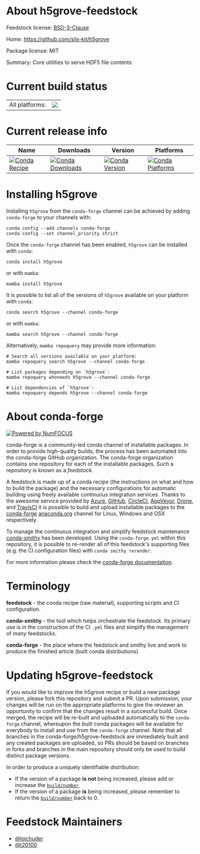 About h5grove-feedstock
=======================

Feedstock license: [BSD-3-Clause](https://github.com/conda-forge/h5grove-feedstock/blob/main/LICENSE.txt)

Home: https://github.com/silx-kit/h5grove

Package license: MIT

Summary: Core utilities to serve HDF5 file contents

Current build status
====================


<table><tr><td>All platforms:</td>
    <td>
      <a href="https://dev.azure.com/conda-forge/feedstock-builds/_build/latest?definitionId=17356&branchName=main">
        <img src="https://dev.azure.com/conda-forge/feedstock-builds/_apis/build/status/h5grove-feedstock?branchName=main">
      </a>
    </td>
  </tr>
</table>

Current release info
====================

| Name | Downloads | Version | Platforms |
| --- | --- | --- | --- |
| [![Conda Recipe](https://img.shields.io/badge/recipe-h5grove-green.svg)](https://anaconda.org/conda-forge/h5grove) | [![Conda Downloads](https://img.shields.io/conda/dn/conda-forge/h5grove.svg)](https://anaconda.org/conda-forge/h5grove) | [![Conda Version](https://img.shields.io/conda/vn/conda-forge/h5grove.svg)](https://anaconda.org/conda-forge/h5grove) | [![Conda Platforms](https://img.shields.io/conda/pn/conda-forge/h5grove.svg)](https://anaconda.org/conda-forge/h5grove) |

Installing h5grove
==================

Installing `h5grove` from the `conda-forge` channel can be achieved by adding `conda-forge` to your channels with:

```
conda config --add channels conda-forge
conda config --set channel_priority strict
```

Once the `conda-forge` channel has been enabled, `h5grove` can be installed with `conda`:

```
conda install h5grove
```

or with `mamba`:

```
mamba install h5grove
```

It is possible to list all of the versions of `h5grove` available on your platform with `conda`:

```
conda search h5grove --channel conda-forge
```

or with `mamba`:

```
mamba search h5grove --channel conda-forge
```

Alternatively, `mamba repoquery` may provide more information:

```
# Search all versions available on your platform:
mamba repoquery search h5grove --channel conda-forge

# List packages depending on `h5grove`:
mamba repoquery whoneeds h5grove --channel conda-forge

# List dependencies of `h5grove`:
mamba repoquery depends h5grove --channel conda-forge
```


About conda-forge
=================

[![Powered by
NumFOCUS](https://img.shields.io/badge/powered%20by-NumFOCUS-orange.svg?style=flat&colorA=E1523D&colorB=007D8A)](https://numfocus.org)

conda-forge is a community-led conda channel of installable packages.
In order to provide high-quality builds, the process has been automated into the
conda-forge GitHub organization. The conda-forge organization contains one repository
for each of the installable packages. Such a repository is known as a *feedstock*.

A feedstock is made up of a conda recipe (the instructions on what and how to build
the package) and the necessary configurations for automatic building using freely
available continuous integration services. Thanks to the awesome service provided by
[Azure](https://azure.microsoft.com/en-us/services/devops/), [GitHub](https://github.com/),
[CircleCI](https://circleci.com/), [AppVeyor](https://www.appveyor.com/),
[Drone](https://cloud.drone.io/welcome), and [TravisCI](https://travis-ci.com/)
it is possible to build and upload installable packages to the
[conda-forge](https://anaconda.org/conda-forge) [anaconda.org](https://anaconda.org/)
channel for Linux, Windows and OSX respectively.

To manage the continuous integration and simplify feedstock maintenance
[conda-smithy](https://github.com/conda-forge/conda-smithy) has been developed.
Using the ``conda-forge.yml`` within this repository, it is possible to re-render all of
this feedstock's supporting files (e.g. the CI configuration files) with ``conda smithy rerender``.

For more information please check the [conda-forge documentation](https://conda-forge.org/docs/).

Terminology
===========

**feedstock** - the conda recipe (raw material), supporting scripts and CI configuration.

**conda-smithy** - the tool which helps orchestrate the feedstock.
                   Its primary use is in the construction of the CI ``.yml`` files
                   and simplify the management of *many* feedstocks.

**conda-forge** - the place where the feedstock and smithy live and work to
                  produce the finished article (built conda distributions)


Updating h5grove-feedstock
==========================

If you would like to improve the h5grove recipe or build a new
package version, please fork this repository and submit a PR. Upon submission,
your changes will be run on the appropriate platforms to give the reviewer an
opportunity to confirm that the changes result in a successful build. Once
merged, the recipe will be re-built and uploaded automatically to the
`conda-forge` channel, whereupon the built conda packages will be available for
everybody to install and use from the `conda-forge` channel.
Note that all branches in the conda-forge/h5grove-feedstock are
immediately built and any created packages are uploaded, so PRs should be based
on branches in forks and branches in the main repository should only be used to
build distinct package versions.

In order to produce a uniquely identifiable distribution:
 * If the version of a package **is not** being increased, please add or increase
   the [``build/number``](https://docs.conda.io/projects/conda-build/en/latest/resources/define-metadata.html#build-number-and-string).
 * If the version of a package **is** being increased, please remember to return
   the [``build/number``](https://docs.conda.io/projects/conda-build/en/latest/resources/define-metadata.html#build-number-and-string)
   back to 0.

Feedstock Maintainers
=====================

* [@loichuder](https://github.com/loichuder/)
* [@t20100](https://github.com/t20100/)

